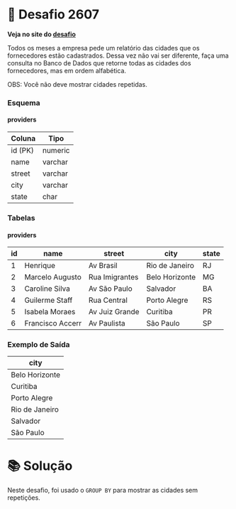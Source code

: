 # 📖 Desafio 2607

**Veja no site do [desafio](https://www.beecrowd.com.br/judge/pt/problems/view/2607)**

Todos os meses a empresa pede um relatório das cidades que os fornecedores estão cadastrados. Dessa vez não vai ser diferente, faça uma consulta no Banco de Dados que retorne todas as cidades dos fornecedores, mas em ordem alfabética.

OBS: Você não deve mostrar cidades repetidas.

### Esquema

#### **providers**

| Coluna  | Tipo    |
| ------- | ------- |
| id (PK) | numeric |
| name    | varchar |
| street  | varchar |
| city    | varchar |
| state   | char    |

### Tabelas

#### **providers**

| id  | name             | street         | city           | state |
| --- | ---------------- | -------------- | -------------- | ----- |
| 1   | Henrique         | Av Brasil      | Rio de Janeiro | RJ    |
| 2   | Marcelo Augusto  | Rua Imigrantes | Belo Horizonte | MG    |
| 3   | Caroline Silva   | Av São Paulo   | Salvador       | BA    |
| 4   | Guilerme Staff   | Rua Central    | Porto Alegre   | RS    |
| 5   | Isabela Moraes   | Av Juiz Grande | Curitiba       | PR    |
| 6   | Francisco Accerr | Av Paulista    | São Paulo      | SP    |

### Exemplo de Saída

| city           |
| -------------- |
| Belo Horizonte |
| Curitiba       |
| Porto Alegre   |
| Rio de Janeiro |
| Salvador       |
| São Paulo      |

# 📚 Solução

Neste desafio, foi usado o `GROUP BY` para mostrar as cidades sem repetições.
